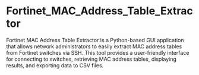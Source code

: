 # Fortinet_MAC_Address_Table_Extractor
Fortinet MAC Address Table Extractor is a Python-based GUI application that allows network administrators to easily extract MAC address tables from Fortinet switches via SSH. This tool provides a user-friendly interface for connecting to switches, retrieving MAC address tables, displaying results, and exporting data to CSV files.
